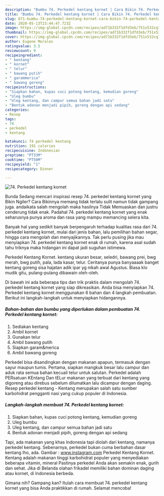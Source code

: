 ```yaml
---
description: "Bumbu 74. Perkedel kentang kornet | Cara Bikin 74. Perkedel kentang kornet Yang Lezat"
title: "Bumbu 74. Perkedel kentang kornet | Cara Bikin 74. Perkedel kentang kornet Yang Lezat"
slug: 671-bumbu-74-perkedel-kentang-kornet-cara-bikin-74-perkedel-kentang-kornet-yang-lezat
date: 2020-05-13T23:44:47.723Z
image: https://img-global.cpcdn.com/recipes/ad71b332f1dfd3eb/751x532cq70/74-perkedel-kentang-kornet-foto-resep-utama.jpg
thumbnail: https://img-global.cpcdn.com/recipes/ad71b332f1dfd3eb/751x532cq70/74-perkedel-kentang-kornet-foto-resep-utama.jpg
cover: https://img-global.cpcdn.com/recipes/ad71b332f1dfd3eb/751x532cq70/74-perkedel-kentang-kornet-foto-resep-utama.jpg
author: Eugene Morales
ratingvalue: 3.5
reviewcount: 9
recipeingredient:
- " kentang"
- " kornet"
- " telur"
- " bawang putih"
- " garammerica"
- " bawang goreng"
recipeinstructions:
- "Siapkan bahan, kupas cuci potong kentang, kemudian goreng"
- "Uleg bumbu"
- "Uleg kentang, dan campur semua bahan jadi satu"
- "Bentuk adonan menjadi pipih, goreng dengan api sedang"
categories:
- Resep
tags:
- 74
- perkedel
- kentang

katakunci: 74 perkedel kentang 
nutrition: 191 calories
recipecuisine: Indonesian
preptime: "PT33M"
cooktime: "PT50M"
recipeyield: "1"
recipecategory: Dinner

---
```



![74. Perkedel kentang kornet](https://img-global.cpcdn.com/recipes/ad71b332f1dfd3eb/751x532cq70/74-perkedel-kentang-kornet-foto-resep-utama.jpg)

Bunda Sedang mencari inspirasi resep 74. perkedel kentang kornet yang Bikin Ngiler? Cara Bikinnya memang tidak terlalu sulit namun tidak gampang juga. andaikata salah mengolah maka hasilnya Tidak Memuaskan dan justru cenderung tidak enak. Padahal 74. perkedel kentang kornet yang enak seharusnya punya aroma dan rasa yang mampu memancing selera kita.

Banyak hal yang sedikit banyak berpengaruh terhadap kualitas rasa dari 74. perkedel kentang kornet, mulai dari jenis bahan, lalu pemilihan bahan segar, hingga cara mengolah dan menyajikannya. Tak perlu pusing jika mau menyiapkan 74. perkedel kentang kornet enak di rumah, karena asal sudah tahu triknya maka hidangan ini dapat jadi suguhan istimewa.

Perkedel Kentang Kornet. kentang ukuran besar, seledri, bawang prei, bwg merah, bwg putih, pala, lada kasar, telur. Ceritanya punya banyaaaak banget kentang goreng sisa hajatan adik ipar yg nikah awal Agustus. Biasa klo mudik gitu, pulang-pulang dibawain oleh-oleh.


Di bawah ini ada beberapa tips dan trik praktis dalam mengolah 74. perkedel kentang kornet yang siap dikreasikan. Anda bisa menyiapkan 74. Perkedel kentang kornet menggunakan 6 bahan dan 4 langkah pembuatan. Berikut ini langkah-langkah untuk menyiapkan hidangannya.

<!--inarticleads1-->

##### Bahan-bahan dan bumbu yang diperlukan dalam pembuatan 74. Perkedel kentang kornet:

1. Sediakan  kentang
1. Ambil  kornet
1. Gunakan  telur
1. Ambil  bawang putih
1. Siapkan  garam&amp;merica
1. Ambil  bawang goreng


Perkedel bisa disandingkan dengan makanan apapun, termasuk dengan sayur maupun tumis. Pertama, siapkan mangkuk besar lalu campur dan aduk rata semua bahan kecuali telur untuk salutan. Perkedel adalah PERsatuan KEntang Dan tELur makanan yang terbuat dari kentang yang digoreng atau direbus sebelum dilumatkan lalu dicampur dengan daging. Resep perkedel kentang - Kentang merupakan salah satu sumber karbohidrat pengganti nasi yang cukup populer di Indonesia. 

<!--inarticleads2-->

##### Langkah-langkah membuat 74. Perkedel kentang kornet:

1. Siapkan bahan, kupas cuci potong kentang, kemudian goreng
1. Uleg bumbu
1. Uleg kentang, dan campur semua bahan jadi satu
1. Bentuk adonan menjadi pipih, goreng dengan api sedang


Tapi, ada makanan yang khas Indonesia tapi diolah dari kentang, namanya perkedel kentang. Sebenarnya, perkedel bukan cuma berbahan dasar kentang lho, ada. Gambar : www.instagram.com Perkedel Kentang Kornet. Kentang adalah makanan tinggi karbohidrat populer yang menyediakan beberapa vitamin, mineral Pastinya perkedel Anda akan semakin enak, gurih dan sehat. Jika di Belanda olahan frikadel memiliki bahan dominan daging atau kornet, di Indonesia berbeda. 

Gimana nih? Gampang kan? Itulah cara membuat 74. perkedel kentang kornet yang bisa Anda praktikkan di rumah. Selamat mencoba!

